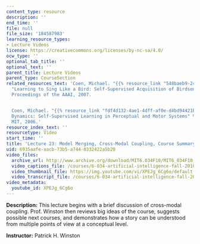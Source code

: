 ```yaml
---
content_type: resource
description: ''
end_time: ''
file: null
file_size: '184587983'
learning_resource_types:
- Lecture Videos
license: https://creativecommons.org/licenses/by-nc-sa/4.0/
ocw_type: ''
optional_tab_title: ''
optional_text: ''
parent_title: Lecture Videos
parent_type: CourseSection
related_resources_text: 'Coen, Michael. "{{% resource_link "548baeb9-2c69-4922-bf68-88abcf0a966c"
  "Learning to Sing Like a Bird: Self-Supervised Acquisition of Birdsong (PDF)" %}}."
  Proceedings of the AAAI, 2007.


  Coen, Michael. "{{% resource_link "fdf4d132-4ae1-4dff-af0e-d4bd94421b89" "Multimodal
  Dynamics: Self-Supervised Learning in Perceptual and Motor Systems" %}}." PhD thesis,
  MIT, 2006.'
resource_index_text: ''
resourcetype: Video
start_time: ''
title: 'Lecture 23: Model Merging, Cross-Modal Coupling, Course Summary'
uid: 6935aafe-aacb-73b5-a744-0332422a5b20
video_files:
  archive_url: http://www.archive.org/download/MIT6.034F10/MIT6_034F10_lec23_300k.mp4
  video_captions_file: /courses/6-034-artificial-intelligence-fall-2010/722e3ba4681a5bd9877f0759ea076051_XPEJg_6Cg6o.vtt
  video_thumbnail_file: https://img.youtube.com/vi/XPEJg_6Cg6o/default.jpg
  video_transcript_file: /courses/6-034-artificial-intelligence-fall-2010/9d1c962f61b4229105425bc5ff930982_XPEJg_6Cg6o.pdf
video_metadata:
  youtube_id: XPEJg_6Cg6o
---
```


**Description:** This lecture begins with a brief discussion of cross-modal coupling. Prof. Winston then reviews big ideas of the course, suggests possible next courses, and demonstrates how a story can be understood from multiple points of view at a conceptual level.

**Instructor:** Patrick H. Winston


